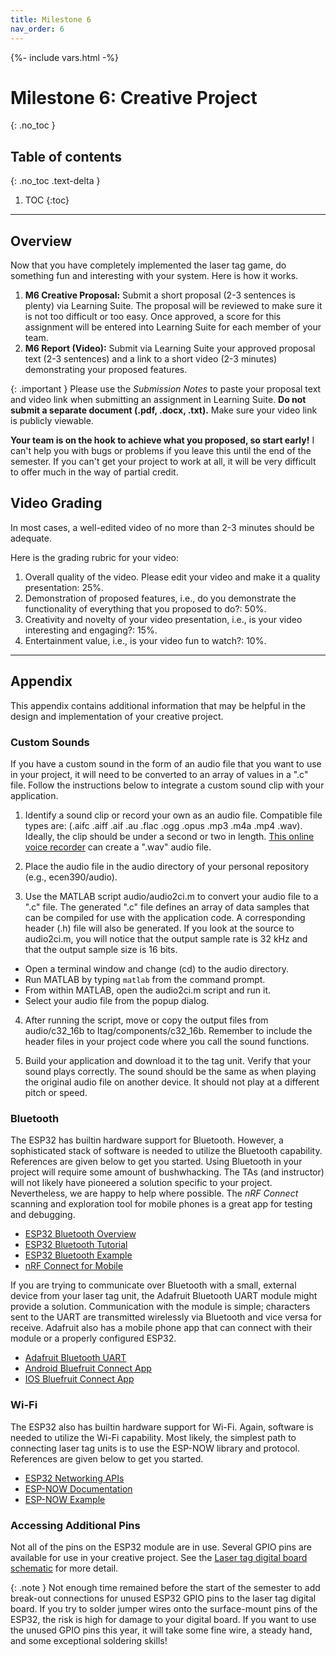 ```yaml
---
title: Milestone 6
nav_order: 6
---
```

{%- include vars.html -%}

# Milestone 6: Creative Project
{: .no_toc }

## Table of contents
{: .no_toc .text-delta }

1. TOC
{:toc}

-----

## Overview

Now that you have completely implemented the laser tag game, do something
fun and interesting with your system. Here is how it works.

1.  **M6 Creative Proposal:** Submit a short proposal (2-3 sentences is
    plenty) via Learning Suite. The proposal will be reviewed to make
    sure it is not too difficult or too easy. Once approved, a score for
    this assignment will be entered into Learning Suite for each member
    of your team.
2.  **M6 Report (Video):** Submit via Learning Suite your approved proposal text
    (2-3 sentences) and a link to a short video (2-3 minutes)
    demonstrating your proposed features.

{: .important }
Please use the _Submission Notes_ to paste your proposal text and video
link when submitting an assignment in Learning Suite. **Do not submit a
separate document (.pdf, .docx, .txt).** Make sure your video link is
publicly viewable.

**Your team is on the hook to achieve what you proposed, so start
early!** I can't help you with bugs or problems if you leave this until
the end of the semester. If you can't get your project to work at all,
it will be very difficult to offer much in the way of partial credit.

## Video Grading

In most cases, a well-edited video of no more than 2-3 minutes should be
adequate.

Here is the grading rubric for your video:

1.  Overall quality of the video. Please edit your video and make it a
    quality presentation: 25%.
2.  Demonstration of proposed features, i.e., do you demonstrate the
    functionality of everything that you proposed to do?: 50%.
3.  Creativity and novelty of your video presentation, i.e., is your
    video interesting and engaging?: 15%.
4.  Entertainment value, i.e., is your video fun to watch?: 10%.

-----

## Appendix

This appendix contains additional information that may be helpful
in the design and implementation of your creative project.

### Custom Sounds

If you have a custom sound in the form of an audio file that you want to
use in your project, it will need to be converted to an array of values
in a ".c" file. Follow the instructions below to integrate a custom
sound clip with your application.

1.  Identify a sound clip or record your own as an audio file. Compatible
    file types are: (.aifc .aiff .aif .au .flac .ogg .opus .mp3 .m4a .mp4
    .wav). Ideally, the clip should be under a second or two in length.
    [This online voice recorder](https://www.rapidtables.com/tools/voice-recorder.html)
    can create a ".wav" audio file.

2.  Place the audio file in the audio directory of your personal
    repository (e.g., ecen390/audio).

3.  Use the MATLAB script audio/audio2ci.m to convert your audio file to a
    ".c" file. The generated ".c" file defines an array of data samples that
    can be compiled for use with the application code. A corresponding
    header (.h) file will also be generated. If you look at the source to
    audio2ci.m, you will notice that the output sample rate is 32 kHz and
    that the output sample size is 16 bits.

  - Open a terminal window and change (cd) to the audio directory.
  - Run MATLAB by typing `matlab` from the command prompt.
  - From within MATLAB, open the audio2ci.m script and run it.
  - Select your audio file from the popup dialog.

4.  After running the script, move or copy the output files from
    audio/c32_16b to ltag/components/c32_16b. Remember to include the
    header files in your project code where you call the sound
    functions.

5.  Build your application and download it to the tag unit. Verify that
    your sound plays correctly. The sound should be the same as when
    playing the original audio file on another device. It should not
    play at a different pitch or speed.

### Bluetooth

The ESP32 has builtin hardware support for Bluetooth. However, a
sophisticated stack of software is needed to utilize the Bluetooth
capability. References are given below to get you started. Using
Bluetooth in your project will require some amount of bushwhacking. The
TAs (and instructor) will not likely have pioneered a solution specific
to your project. Nevertheless, we are happy to help where possible. The
_nRF Connect_ scanning and exploration tool for mobile phones is a great
app for testing and debugging.

  - [ESP32 Bluetooth Overview](https://docs.espressif.com/projects/esp-idf/en/stable/esp32s3/api-guides/ble/overview.html)
  - [ESP32 Bluetooth Tutorial](https://docs.espressif.com/projects/esp-idf/en/stable/esp32/api-guides/ble/get-started/ble-introduction.html)
  - [ESP32 Bluetooth Example](https://github.com/espressif/esp-idf/tree/v5.2.5/examples/bluetooth/ble_get_started/nimble/NimBLE_GATT_Server)
  - [nRF Connect for Mobile](https://www.nordicsemi.com/Products/Development-tools/nRF-Connect-for-mobile)

If you are trying to communicate over Bluetooth with a small, external
device from your laser tag unit, the Adafruit Bluetooth UART module
might provide a solution. Communication with the module is simple;
characters sent to the UART are transmitted wirelessly via Bluetooth
and vice versa for receive. Adafruit also has a mobile phone app that
can connect with their module or a properly configured ESP32.

  - [Adafruit Bluetooth UART](https://www.adafruit.com/products/2479)
  - [Android Bluefruit Connect App](https://github.com/adafruit/Bluefruit_LE_Connect_Android_v2)
  - [IOS Bluefruit Connect App](https://github.com/adafruit/Bluefruit_LE_Connect_v2)

### Wi-Fi

The ESP32 also has builtin hardware support for Wi-Fi. Again, software
is needed to utilize the Wi-Fi capability. Most likely, the simplest
path to connecting laser tag units is to use the ESP-NOW library and
protocol. References are given below to get you started.

  - [ESP32 Networking APIs](https://docs.espressif.com/projects/esp-idf/en/stable/esp32s3/api-reference/network/index.html)
  - [ESP-NOW Documentation](https://docs.espressif.com/projects/esp-idf/en/stable/esp32s3/api-reference/network/esp_now.html)
  - [ESP-NOW Example](https://github.com/espressif/esp-idf/tree/v5.2.5/examples/wifi/espnow)

### Accessing Additional Pins

Not all of the pins on the ESP32 module are in use. Several GPIO pins
are available for use in your creative project. See the
[Laser tag digital board schematic]({{media}}ltag-dig-schematic.pdf)
for more detail.

{: .note }
Not enough time remained before the start of the semester to add
break-out connections for unused ESP32 GPIO pins to the laser tag
digital board. If you try to solder jumper wires onto the surface-mount
pins of the ESP32, the risk is high for damage to your digital board.
If you want to use the unused GPIO pins this year, it will take some
fine wire, a steady hand, and some exceptional soldering skills!
